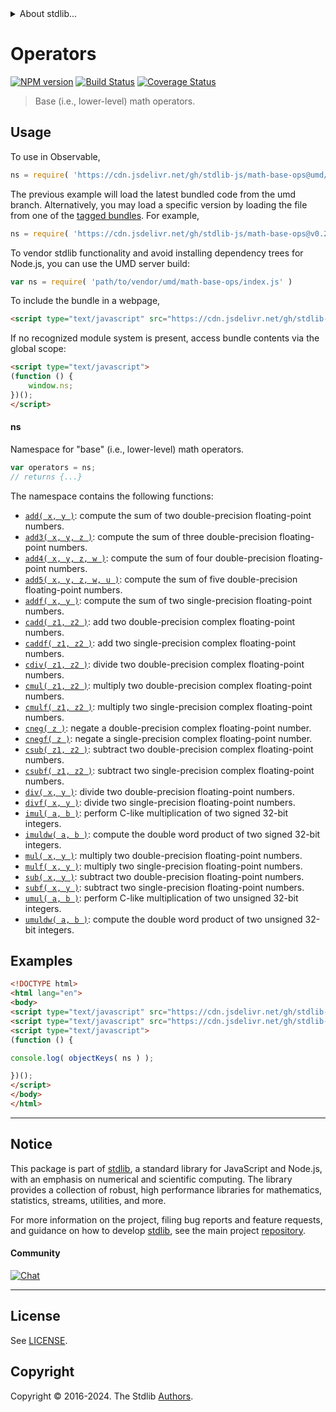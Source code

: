 <!--

@license Apache-2.0

Copyright (c) 2021 The Stdlib Authors.

Licensed under the Apache License, Version 2.0 (the "License");
you may not use this file except in compliance with the License.
You may obtain a copy of the License at

   http://www.apache.org/licenses/LICENSE-2.0

Unless required by applicable law or agreed to in writing, software
distributed under the License is distributed on an "AS IS" BASIS,
WITHOUT WARRANTIES OR CONDITIONS OF ANY KIND, either express or implied.
See the License for the specific language governing permissions and
limitations under the License.

-->


<details>
  <summary>
    About stdlib...
  </summary>
  <p>We believe in a future in which the web is a preferred environment for numerical computation. To help realize this future, we've built stdlib. stdlib is a standard library, with an emphasis on numerical and scientific computation, written in JavaScript (and C) for execution in browsers and in Node.js.</p>
  <p>The library is fully decomposable, being architected in such a way that you can swap out and mix and match APIs and functionality to cater to your exact preferences and use cases.</p>
  <p>When you use stdlib, you can be absolutely certain that you are using the most thorough, rigorous, well-written, studied, documented, tested, measured, and high-quality code out there.</p>
  <p>To join us in bringing numerical computing to the web, get started by checking us out on <a href="https://github.com/stdlib-js/stdlib">GitHub</a>, and please consider <a href="https://opencollective.com/stdlib">financially supporting stdlib</a>. We greatly appreciate your continued support!</p>
</details>

# Operators

[![NPM version][npm-image]][npm-url] [![Build Status][test-image]][test-url] [![Coverage Status][coverage-image]][coverage-url] <!-- [![dependencies][dependencies-image]][dependencies-url] -->

> Base (i.e., lower-level) math operators.



<section class="usage">

## Usage

To use in Observable,

```javascript
ns = require( 'https://cdn.jsdelivr.net/gh/stdlib-js/math-base-ops@umd/browser.js' )
```
The previous example will load the latest bundled code from the umd branch. Alternatively, you may load a specific version by loading the file from one of the [tagged bundles](https://github.com/stdlib-js/math-base-ops/tags). For example,

```javascript
ns = require( 'https://cdn.jsdelivr.net/gh/stdlib-js/math-base-ops@v0.2.0-umd/browser.js' )
```

To vendor stdlib functionality and avoid installing dependency trees for Node.js, you can use the UMD server build:

```javascript
var ns = require( 'path/to/vendor/umd/math-base-ops/index.js' )
```

To include the bundle in a webpage,

```html
<script type="text/javascript" src="https://cdn.jsdelivr.net/gh/stdlib-js/math-base-ops@umd/browser.js"></script>
```

If no recognized module system is present, access bundle contents via the global scope:

```html
<script type="text/javascript">
(function () {
    window.ns;
})();
</script>
```

#### ns

Namespace for "base" (i.e., lower-level) math operators.

```javascript
var operators = ns;
// returns {...}
```

The namespace contains the following functions:

<!-- <toc pattern="*"> -->

<div class="namespace-toc">

-   <span class="signature">[`add( x, y )`][@stdlib/math/base/ops/add]</span><span class="delimiter">: </span><span class="description">compute the sum of two double-precision floating-point numbers.</span>
-   <span class="signature">[`add3( x, y, z )`][@stdlib/math/base/ops/add3]</span><span class="delimiter">: </span><span class="description">compute the sum of three double-precision floating-point numbers.</span>
-   <span class="signature">[`add4( x, y, z, w )`][@stdlib/math/base/ops/add4]</span><span class="delimiter">: </span><span class="description">compute the sum of four double-precision floating-point numbers.</span>
-   <span class="signature">[`add5( x, y, z, w, u )`][@stdlib/math/base/ops/add5]</span><span class="delimiter">: </span><span class="description">compute the sum of five double-precision floating-point numbers.</span>
-   <span class="signature">[`addf( x, y )`][@stdlib/math/base/ops/addf]</span><span class="delimiter">: </span><span class="description">compute the sum of two single-precision floating-point numbers.</span>
-   <span class="signature">[`cadd( z1, z2 )`][@stdlib/math/base/ops/cadd]</span><span class="delimiter">: </span><span class="description">add two double-precision complex floating-point numbers.</span>
-   <span class="signature">[`caddf( z1, z2 )`][@stdlib/math/base/ops/caddf]</span><span class="delimiter">: </span><span class="description">add two single-precision complex floating-point numbers.</span>
-   <span class="signature">[`cdiv( z1, z2 )`][@stdlib/math/base/ops/cdiv]</span><span class="delimiter">: </span><span class="description">divide two double-precision complex floating-point numbers.</span>
-   <span class="signature">[`cmul( z1, z2 )`][@stdlib/math/base/ops/cmul]</span><span class="delimiter">: </span><span class="description">multiply two double-precision complex floating-point numbers.</span>
-   <span class="signature">[`cmulf( z1, z2 )`][@stdlib/math/base/ops/cmulf]</span><span class="delimiter">: </span><span class="description">multiply two single-precision complex floating-point numbers.</span>
-   <span class="signature">[`cneg( z )`][@stdlib/math/base/ops/cneg]</span><span class="delimiter">: </span><span class="description">negate a double-precision complex floating-point number.</span>
-   <span class="signature">[`cnegf( z )`][@stdlib/math/base/ops/cnegf]</span><span class="delimiter">: </span><span class="description">negate a single-precision complex floating-point number.</span>
-   <span class="signature">[`csub( z1, z2 )`][@stdlib/math/base/ops/csub]</span><span class="delimiter">: </span><span class="description">subtract two double-precision complex floating-point numbers.</span>
-   <span class="signature">[`csubf( z1, z2 )`][@stdlib/math/base/ops/csubf]</span><span class="delimiter">: </span><span class="description">subtract two single-precision complex floating-point numbers.</span>
-   <span class="signature">[`div( x, y )`][@stdlib/math/base/ops/div]</span><span class="delimiter">: </span><span class="description">divide two double-precision floating-point numbers.</span>
-   <span class="signature">[`divf( x, y )`][@stdlib/math/base/ops/divf]</span><span class="delimiter">: </span><span class="description">divide two single-precision floating-point numbers.</span>
-   <span class="signature">[`imul( a, b )`][@stdlib/math/base/ops/imul]</span><span class="delimiter">: </span><span class="description">perform C-like multiplication of two signed 32-bit integers.</span>
-   <span class="signature">[`imuldw( a, b )`][@stdlib/math/base/ops/imuldw]</span><span class="delimiter">: </span><span class="description">compute the double word product of two signed 32-bit integers.</span>
-   <span class="signature">[`mul( x, y )`][@stdlib/math/base/ops/mul]</span><span class="delimiter">: </span><span class="description">multiply two double-precision floating-point numbers.</span>
-   <span class="signature">[`mulf( x, y )`][@stdlib/math/base/ops/mulf]</span><span class="delimiter">: </span><span class="description">multiply two single-precision floating-point numbers.</span>
-   <span class="signature">[`sub( x, y )`][@stdlib/math/base/ops/sub]</span><span class="delimiter">: </span><span class="description">subtract two double-precision floating-point numbers.</span>
-   <span class="signature">[`subf( x, y )`][@stdlib/math/base/ops/subf]</span><span class="delimiter">: </span><span class="description">subtract two single-precision floating-point numbers.</span>
-   <span class="signature">[`umul( a, b )`][@stdlib/math/base/ops/umul]</span><span class="delimiter">: </span><span class="description">perform C-like multiplication of two unsigned 32-bit integers.</span>
-   <span class="signature">[`umuldw( a, b )`][@stdlib/math/base/ops/umuldw]</span><span class="delimiter">: </span><span class="description">compute the double word product of two unsigned 32-bit integers.</span>

</div>

<!-- </toc> -->

</section>

<!-- /.usage -->

<section class="examples">

## Examples

<!-- TODO: better examples -->

<!-- eslint no-undef: "error" -->

```html
<!DOCTYPE html>
<html lang="en">
<body>
<script type="text/javascript" src="https://cdn.jsdelivr.net/gh/stdlib-js/utils-keys@umd/browser.js"></script>
<script type="text/javascript" src="https://cdn.jsdelivr.net/gh/stdlib-js/math-base-ops@umd/browser.js"></script>
<script type="text/javascript">
(function () {

console.log( objectKeys( ns ) );

})();
</script>
</body>
</html>
```

</section>

<!-- /.examples -->

<!-- Section for related `stdlib` packages. Do not manually edit this section, as it is automatically populated. -->

<section class="related">

</section>

<!-- /.related -->

<!-- Section for all links. Make sure to keep an empty line after the `section` element and another before the `/section` close. -->


<section class="main-repo" >

* * *

## Notice

This package is part of [stdlib][stdlib], a standard library for JavaScript and Node.js, with an emphasis on numerical and scientific computing. The library provides a collection of robust, high performance libraries for mathematics, statistics, streams, utilities, and more.

For more information on the project, filing bug reports and feature requests, and guidance on how to develop [stdlib][stdlib], see the main project [repository][stdlib].

#### Community

[![Chat][chat-image]][chat-url]

---

## License

See [LICENSE][stdlib-license].


## Copyright

Copyright &copy; 2016-2024. The Stdlib [Authors][stdlib-authors].

</section>

<!-- /.stdlib -->

<!-- Section for all links. Make sure to keep an empty line after the `section` element and another before the `/section` close. -->

<section class="links">

[npm-image]: http://img.shields.io/npm/v/@stdlib/math-base-ops.svg
[npm-url]: https://npmjs.org/package/@stdlib/math-base-ops

[test-image]: https://github.com/stdlib-js/math-base-ops/actions/workflows/test.yml/badge.svg?branch=v0.2.0
[test-url]: https://github.com/stdlib-js/math-base-ops/actions/workflows/test.yml?query=branch:v0.2.0

[coverage-image]: https://img.shields.io/codecov/c/github/stdlib-js/math-base-ops/main.svg
[coverage-url]: https://codecov.io/github/stdlib-js/math-base-ops?branch=main

<!--

[dependencies-image]: https://img.shields.io/david/stdlib-js/math-base-ops.svg
[dependencies-url]: https://david-dm.org/stdlib-js/math-base-ops/main

-->

[chat-image]: https://img.shields.io/gitter/room/stdlib-js/stdlib.svg
[chat-url]: https://app.gitter.im/#/room/#stdlib-js_stdlib:gitter.im

[stdlib]: https://github.com/stdlib-js/stdlib

[stdlib-authors]: https://github.com/stdlib-js/stdlib/graphs/contributors

[umd]: https://github.com/umdjs/umd
[es-module]: https://developer.mozilla.org/en-US/docs/Web/JavaScript/Guide/Modules

[deno-url]: https://github.com/stdlib-js/math-base-ops/tree/deno
[deno-readme]: https://github.com/stdlib-js/math-base-ops/blob/deno/README.md
[umd-url]: https://github.com/stdlib-js/math-base-ops/tree/umd
[umd-readme]: https://github.com/stdlib-js/math-base-ops/blob/umd/README.md
[esm-url]: https://github.com/stdlib-js/math-base-ops/tree/esm
[esm-readme]: https://github.com/stdlib-js/math-base-ops/blob/esm/README.md
[branches-url]: https://github.com/stdlib-js/math-base-ops/blob/main/branches.md

[stdlib-license]: https://raw.githubusercontent.com/stdlib-js/math-base-ops/main/LICENSE

<!-- <toc-links> -->

[@stdlib/math/base/ops/add]: https://github.com/stdlib-js/math-base-ops-add/tree/umd

[@stdlib/math/base/ops/add3]: https://github.com/stdlib-js/math-base-ops-add3/tree/umd

[@stdlib/math/base/ops/add4]: https://github.com/stdlib-js/math-base-ops-add4/tree/umd

[@stdlib/math/base/ops/add5]: https://github.com/stdlib-js/math-base-ops-add5/tree/umd

[@stdlib/math/base/ops/addf]: https://github.com/stdlib-js/math-base-ops-addf/tree/umd

[@stdlib/math/base/ops/cadd]: https://github.com/stdlib-js/math-base-ops-cadd/tree/umd

[@stdlib/math/base/ops/caddf]: https://github.com/stdlib-js/math-base-ops-caddf/tree/umd

[@stdlib/math/base/ops/cdiv]: https://github.com/stdlib-js/math-base-ops-cdiv/tree/umd

[@stdlib/math/base/ops/cmul]: https://github.com/stdlib-js/math-base-ops-cmul/tree/umd

[@stdlib/math/base/ops/cmulf]: https://github.com/stdlib-js/math-base-ops-cmulf/tree/umd

[@stdlib/math/base/ops/cneg]: https://github.com/stdlib-js/math-base-ops-cneg/tree/umd

[@stdlib/math/base/ops/cnegf]: https://github.com/stdlib-js/math-base-ops-cnegf/tree/umd

[@stdlib/math/base/ops/csub]: https://github.com/stdlib-js/math-base-ops-csub/tree/umd

[@stdlib/math/base/ops/csubf]: https://github.com/stdlib-js/math-base-ops-csubf/tree/umd

[@stdlib/math/base/ops/div]: https://github.com/stdlib-js/math-base-ops-div/tree/umd

[@stdlib/math/base/ops/divf]: https://github.com/stdlib-js/math-base-ops-divf/tree/umd

[@stdlib/math/base/ops/imul]: https://github.com/stdlib-js/math-base-ops-imul/tree/umd

[@stdlib/math/base/ops/imuldw]: https://github.com/stdlib-js/math-base-ops-imuldw/tree/umd

[@stdlib/math/base/ops/mul]: https://github.com/stdlib-js/math-base-ops-mul/tree/umd

[@stdlib/math/base/ops/mulf]: https://github.com/stdlib-js/math-base-ops-mulf/tree/umd

[@stdlib/math/base/ops/sub]: https://github.com/stdlib-js/math-base-ops-sub/tree/umd

[@stdlib/math/base/ops/subf]: https://github.com/stdlib-js/math-base-ops-subf/tree/umd

[@stdlib/math/base/ops/umul]: https://github.com/stdlib-js/math-base-ops-umul/tree/umd

[@stdlib/math/base/ops/umuldw]: https://github.com/stdlib-js/math-base-ops-umuldw/tree/umd

<!-- </toc-links> -->

</section>

<!-- /.links -->
